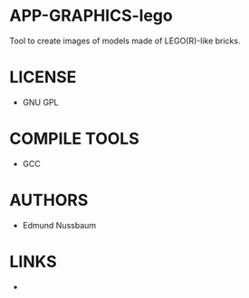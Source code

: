 APP-GRAPHICS-lego
=================

Tool to create images of models made of LEGO(R)-like bricks. 

LICENSE
===============
* GNU GPL

COMPILE TOOLS
===============
* GCC

AUTHORS
===============
* Edmund Nussbaum

LINKS
===============
* 
